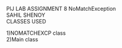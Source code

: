 PIJ LAB ASSIGNMENT 8 NoMatchException</br>
SAHIL SHENOY</br>
CLASSES USED</br>

1)NOMATCHEXCP class</br> 
2)Main class</br>
